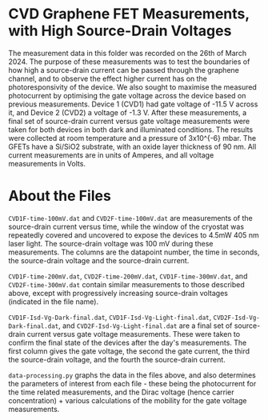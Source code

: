 # CVD Graphene FET Measurements, with High Source-Drain Voltages

The measurement data in this folder was recorded on the 26th of March 2024.
The purpose of these measurements was to test the boundaries of how high a source-drain current can be passed through the graphene channel, and to observe the effect higher current has on the photoresponsivity of the device. We also sought to maximise the measured photocurrent by optimising the gate voltage across the device based on previous measurements. Device 1 (CVD1) had gate voltage of -11.5 V across it, and Device 2 (CVD2) a voltage of -1.3 V.
After these measurements, a final set of source-drain current versus gate voltage measurements were taken for both devices in both dark and illuminated conditions.
The results were collected at room temperature and a pressure of 3x10^{-6} mbar. The GFETs have a Si/SiO2 substrate, with an oxide layer thickness of 90 nm. All current measurements are in units of Amperes, and all voltage measurements in Volts.

# About the Files

`CVD1F-time-100mV.dat` and `CVD2F-time-100mV.dat` are measurements of the source-drain current versus time, while the window of the cryostat was repeatedly covered and uncovered to expose the devices to 4.5mW 405 nm laser light. The source-drain voltage was 100 mV during these measurements. The columns are the datapoint number, the time in seconds, the source-drain voltage and the source-drain current.

`CVD1F-time-200mV.dat`, `CVD2F-time-200mV.dat`, `CVD1F-time-300mV.dat`, and `CVD2F-time-300mV.dat` contain similar measurements to those described above, except with progressively increasing source-drain voltages (indicated in the file name).

`CVD1F-Isd-Vg-Dark-final.dat`, `CVD1F-Isd-Vg-Light-final.dat`, `CVD2F-Isd-Vg-Dark-final.dat`, and `CVD2F-Isd-Vg-Light-final.dat` are a final set of source-drain current versus gate voltage measurements. These were taken to confirm the final state of the devices after the day's measurements. The first column gives the gate voltage, the second the gate current, the third the source-drain voltage, and the fourth the source-drain current.

`data-processing.py` graphs the data in the files above, and also determines the parameters of interest from each file - these being the photocurrent for the time related measurements, and the Dirac voltage (hence carrier concentration) + various calculations of the mobility for the gate voltage measurements.
